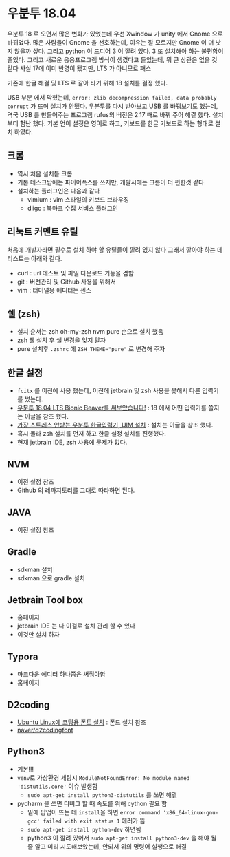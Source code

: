 # 우분투 18.04

우분투 18 로 오면서 많은 변화가 있었는데 우선 Xwindow 가 unity 에서 Gnome 으로 바뀌었다. 많은 사람들이 Gnome 을 선호하는데, 이유는 잘 모르지만 Gnome 이 더 낫지 않을까 싶다. 그리고 python 이 드디어 3 이 깔려 있다. 3 또 설치해야 하는 불편함이 줄었다. 그리고 새로운 응용프로그램 방식이 생겼다고 들었는데, 뭐 큰 상관은 없을 것 같다 사실 17에 이미 반영이 됐지만, LTS 가 아니므로 패스

기존에 한글 해결 및 LTS 로 갈아 타기 위해 18 설치를 결정 했다.

USB  부분 에서 막혔는데, `error: zlib decompression failed, data probably corrupt` 가 뜨며 설치가 안됐다. 우분투를 다시 받아보고 USB 를 바꿔보기도 했는데, 격국 USB 를 만들어주는 프로그램  rufus의 버전은 2.17 때로 바꿔 주어 해결 했다. 설치 부터 험난 했다. 기본 언어 설정은 영어로 하고, 키보드를 한글 키보드로 하는 형태로 설치 하였다.

## 크롬

- 역시 처음 설치틑 크롬
- 기본 데스크탑에는 파이어폭스를 쓰지만, 개발시에는 크롬이 더 편한것 같다
- 설치하는 플러그인은 다음과 같다
  - vimium : vim 스타일의 키보드 브라우징
  - diigo : 북마크 수집 서비스 플러그인

## 리눅트 커멘트 유틸

처음에 개발자라면 필수로 설치 하야 할 유틸들이 깔려 있지 않다 그래서 깔아야 하는 데 리스트는 아래와 같다.

- curl : url 테스트 및 파일 다운로드 기능을 겸함
- git : 버전관리 및 Github 사용을 위해서
- vim : 터미널용 에디터는 센스

## 쉘 (zsh)

- 설치 순서는 zsh oh-my-zsh nvm pure 순으로 설치 했음
- zsh 쉘 설치 후 쉘 변경을 잊지 말자
- pure 설치후 `.zshrc` 에 `ZSH_THEME="pure"` 로 변경해 주자

##  한글 설정

- `fcitx` 를 이전에 사용 했는데, 이전에 jetbrain 및 zsh 사용을 못해서 다른 입력기를 썼는다.
- [우분투 18.04 LTS Bionic Beaver를 써보았습니다!](http://hamonikr.org/board_bFBk25/47998) : 18 에서 어떤 입력기를 쓸지는 이글을 참조 했다.
- [가장 스트레스 안받는 우분투 한글입력기, UIM 설치](http://www.kwangsiklee.com/ko/2016/12/%EC%9A%B0%EB%B6%84%ED%88%AC%EC%97%90%EC%84%9C-uim-%ED%95%9C%EA%B8%80%EC%9E%85%EB%A0%A5%EA%B8%B0-%EC%84%A4%EC%B9%98%ED%95%98%EA%B8%B0/) : 설치는 이글을 참조 했다.
- 혹시 몰라 zsh 설치를 먼저 하고 한글 설정 설치를 진행했다.
- 현재 jetbrain IDE, zsh 사용에 문제가 없다.

## NVM

- 이전 설정 참조
- Github 의 레파지토리를 그대로 따라하면 된다.

## JAVA

- 이전 설정 참조

## Gradle

- sdkman 설치
- sdkman 으로 gradle 설치

## Jetbrain Tool box

- 홈페이지
- jetbrain IDE 는 다 이걸로 설치 관리 할 수 있다 
- 이것만 설치 하자

## Typora

- 마크다운 에디터 하나쯤은 써줘야함
- 홈페이지

## D2coding

- [Ubuntu Linux에 코딩용 폰트 설치](http://webnautes.tistory.com/1071) : 폰드 설치 참조
- [naver/d2codingfont](https://github.com/naver/d2codingfont)

## Python3

- 기본!!!
- `venv`로 가상환경 세팅시 `ModuleNotFoundError: No module named 'distutils.core'` 이슈 발생함
  - `sudo apt-get install python3-distutils` 를 쓰면 해결
- pycharm 을 쓰면 디버그 할 때 속도를 위해 cython  필요 함
  - 밑에 팝업이 뜨는 데 `install`을 하면 `error command 'x86_64-linux-gnu-gcc' failed with exit status 1`  에러가 뜸
  - `sudo apt-get install python-dev` 하면됨 
  - python3 이 깔려 있어서 `sudo apt-get install python3-dev` 을 해야 될 줄 알고 미리 시도해보았는데, 안되서 위의 명령어 실행으로 해결

